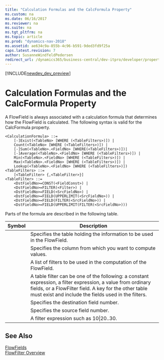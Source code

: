 ```yaml
---
title: "Calculation Formulas and the CalcFormula Property"
ms.custom: na
ms.date: 06/16/2017
ms.reviewer: na
ms.suite: na
ms.tgt_pltfrm: na
ms.topic: article
ms.prod: "dynamics-nav-2018"
ms.assetid: ae634c9a-855b-4c96-b591-9ded3fd9f25a
caps.latest.revision: 7
author: SusanneWindfeldPedersen
redirect_url: /dynamics365/business-central/dev-itpro/developer/properties/devenv-properties
---
```


[!INCLUDE[newdev_dev_preview](../includes/newdev_dev_preview.md)]

# Calculation Formulas and the CalcFormula Property
A FlowField is always associated with a calculation formula that determines how the FlowField is calculated. The following syntax is valid for the CalcFormula property.  

```  
<CalculationFormula> ::=  
    [-]Exist(<TableNo> [WHERE (<TableFilters>)]) |  
    Count(<TableNo> [WHERE (<TableFilters>)]) |  
    [-]Sum(<TableNo>.<FieldNo> [WHERE(<TableFilters>)])|  
    [-]Average(<TableNo>.<FieldNo> [WHERE (<TableFilters>)]) |  
    Min(<TableNo>.<FieldNo> [WHERE (<TableFilters>)]) |  
    Max(<TableNo>.<FieldNo> [WHERE (<TableFilters>)]) |  
    Lookup(<TableNo>.<FieldNo> [WHERE (<TableFilters>)])  
<TableFilters> ::=  
    [<TableFilter> {,<TableFilter>}]  
<TableFilter> ::=  
    <DstFieldNo>=CONST(<FieldConst>) |  
    <DstFieldNo>=FILTER(<Filter>) |  
    <DstFieldNo>=FIELD(<SrcFieldNo>) |  
    <DstFieldNo>=FIELD(UPPERLIMIT(<SrcFieldNo>)) |  
    <DstFieldNo>=FIELD(FILTER(<SrcFieldNo>)) |  
    <DstFieldNo>=FIELD(UPPERLIMIT(FILTER(<SrcFieldNo>)))  
```  

 Parts of the formula are described in the following table.  


|     Symbol     |                                                                                                          Description                                                                                                          |
|----------------|-------------------------------------------------------------------------------------------------------------------------------------------------------------------------------------------------------------------------------|
|   <TableNo>    |                                                                           Specifies the table holding the information to be used in the FlowField.                                                                            |
|   <FieldNo>    |                                                                                  Specifies the column from which you want to compute values.                                                                                  |
| <TableFilters> |                                                                               A list of filters to be used in the computation of the FlowField.                                                                               |
| <TableFilter>  | A table filter can be one of the following: a constant expression, a filter expression, a value from ordinary fields, or a FlowFilter field. A key for the other table must exist and include the fields used in the filters. |
|  <DstFieldNo>  |                                                                                            Specifies the destination field number.                                                                                            |
|  <SrcFieldNo>  |                                                                                              Specifies the source field number.                                                                                               |
|    <Filter>    |                                                                                          A filter expression such as 10&#124;20..30.                                                                                          |

## See Also  
 [FlowFields](../devenv-flowfields.md)   
 [FlowFilter Overview](../devenv-flowfilter-overview.md)   